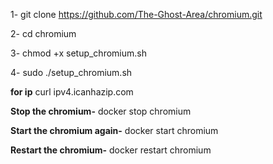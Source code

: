 1- git clone https://github.com/The-Ghost-Area/chromium.git

2- cd chromium

3- chmod +x setup_chromium.sh

4- sudo ./setup_chromium.sh


**for ip**  curl ipv4.icanhazip.com

**Stop the chromium-**  docker stop chromium

**Start the chromium again-** docker start chromium

**Restart the chromium-** docker restart chromium
